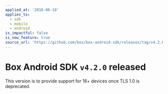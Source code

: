 ```yaml
---
applied_at: '2018-06-18'
applies_to:
  - sdk
  - mobile
  - android
is_impactful: false
is_new_feature: true
source_url: 'https://github.com/box/box-android-sdk/releases/tag/v4.2.0'
---
```

# Box Android SDK `v4.2.0` released

This version is to provide support for 16+ devices once TLS 1.0 is deprecated.